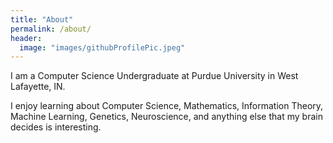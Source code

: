 ```yaml
---
title: "About"
permalink: /about/
header:
  image: "images/githubProfilePic.jpeg"
---
```


I am a Computer Science Undergraduate at Purdue University in West Lafayette, IN.

I enjoy learning about Computer Science, Mathematics, Information Theory,
Machine Learning, Genetics, Neuroscience, and anything else that my brain
decides is interesting.
